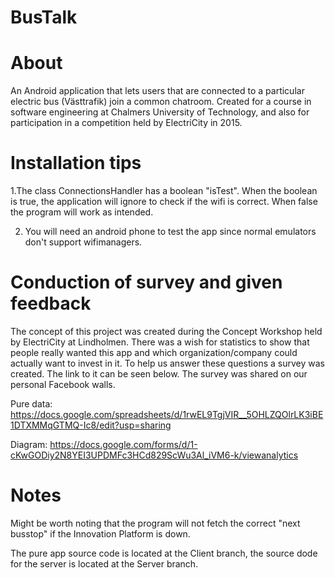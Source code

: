 # BusTalk

# About
An Android application that lets users that are connected to a particular electric bus (Västtrafik) join a common chatroom.
Created for a course in software engineering at Chalmers University of Technology, and also for participation in a competition held by ElectriCity in 2015.

# Installation tips

1.The class ConnectionsHandler has a boolean "isTest". When the boolean is true, the application will ignore to check if the wifi is correct. When false the program will work as intended.

2. You will need an android phone to test the app since normal emulators don't support wifimanagers.

# Conduction of survey and given feedback
The concept of this project was created during the Concept Workshop held by ElectriCity at Lindholmen. There was a wish for statistics to show that people really wanted this app and which organization/company could actually want to invest in it. To help us answer these questions a survey was created. The link to it can be seen below. The survey was shared on our personal Facebook walls.

Pure data:
https://docs.google.com/spreadsheets/d/1rwEL9TgjVIR__5OHLZQOlrLK3iBE1DTXMMqGTMQ-Ic8/edit?usp=sharing

Diagram:
https://docs.google.com/forms/d/1-cKwGODiy2N8YEI3UPDMFc3HCd829ScWu3Al_iVM6-k/viewanalytics

# Notes
Might be worth noting that the program will not fetch the correct "next busstop" if the Innovation Platform is down.

The pure app source code is located at the Client branch, the source dode for the server is located at the Server branch.

